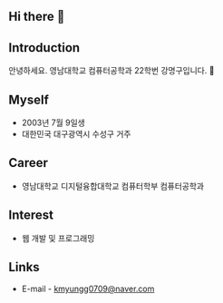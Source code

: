 ## Hi there 👋

## Introduction
안녕하세요.
영남대학교 컴퓨터공학과 22학번 강명구입니다. 🙂

## Myself
- 2003년 7월 9일생
- 대한민국 대구광역시 수성구 거주

## Career
- 영남대학교 디지털융합대학교 컴퓨터학부 컴퓨터공학과

## Interest
- 웹 개발 및 프로그래밍

## Links
- E-mail - kmyungg0709@naver.com

<!--
**MG-Kang-79/MG-Kang-79** is a ✨ _special_ ✨ repository because its `README.md` (this file) appears on your GitHub profile.

Here are some ideas to get you started:

- 🔭 I’m currently working on ...
- 🌱 I’m currently learning ...
- 👯 I’m looking to collaborate on ...
- 🤔 I’m looking for help with ...
- 💬 Ask me about ...
- 📫 How to reach me: ...
- 😄 Pronouns: ...
- ⚡ Fun fact: ...
-->
